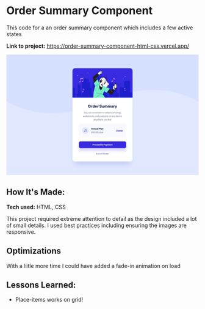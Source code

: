 # Order Summary Component
This code for a an order summary component which includes a few active states

**Link to project:** https://order-summary-component-html-css.vercel.app/

![Design Image](desktop-design.jpg)

## How It's Made:

**Tech used:** HTML, CSS

This project required extreme attention to detail as the design included a lot of small details. I used best practices including ensuring the images are responsive.

## Optimizations

With a liitle more time I could have added a fade-in animation on load

## Lessons Learned:

- Place-items works on grid!



